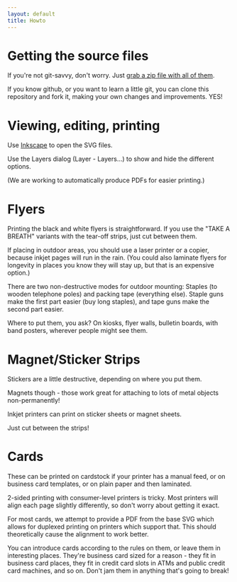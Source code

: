```yaml
---
layout: default
title: Howto
---
```


# Getting the source files

If you're not git-savvy, don't worry. Just [grab a zip file with all of them](https://github.com/gmind/Documents/zipball/master).

If you know github, or you want to learn a little git, you can clone this repository and fork it, making your own changes and improvements. YES!


# Viewing, editing, printing

Use [Inkscape](http://inkscape.org/) to open the SVG files. 

Use the Layers dialog (Layer - Layers...) to show and hide the different options.

(We are working to automatically produce PDFs for easier printing.)


# Flyers

Printing the black and white flyers is straightforward. If you use the "TAKE A 
BREATH" variants with the tear-off strips, just cut between them.

If placing in outdoor areas, you should use a laser printer or a copier, 
because inkjet pages will run in the rain. (You could also laminate flyers for
longevity in places you know they will stay up, but that is an expensive option.)

There are two non-destructive modes for outdoor mounting: Staples (to wooden 
telephone poles) and packing tape (everything else). Staple guns make the first 
part easier (buy long staples), and tape guns make the second part easier.

Where to put them, you ask? On kiosks, flyer walls, bulletin boards, with band 
posters, wherever people might see them.


# Magnet/Sticker Strips

Stickers are a little destructive, depending on where you put them.

Magnets though - those work great for attaching to lots of metal objects non-permanently!

Inkjet printers can print on sticker sheets or magnet sheets.

Just cut between the strips!


# Cards

These can be printed on cardstock if your printer has a manual feed, or on 
business card templates, or on plain paper and then laminated.

2-sided printing with consumer-level printers is tricky. Most printers will 
align each page slightly differently, so don't worry about getting it exact.

For most cards, we attempt to provide a PDF from the base SVG which allows for 
duplexed printing on printers which support that. This should theoretically 
cause the alignment to work better.

You can introduce cards according to the rules on them, or leave them in
interesting places. They're business card sized for a reason - they fit in
business card places, they fit in credit card slots in ATMs and public credit 
card machines, and so on. Don't jam them in anything that's going to break!

